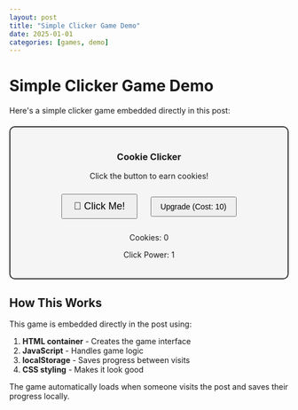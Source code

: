 ```yaml
---
layout: post
title: "Simple Clicker Game Demo"
date: 2025-01-01
categories: [games, demo]
---
```


# Simple Clicker Game Demo

Here's a simple clicker game embedded directly in this post:

<div id="game-container" style="text-align: center; padding: 20px; border: 2px solid #333; border-radius: 10px; margin: 20px 0; background: #f5f5f5;">
  <h3>Cookie Clicker</h3>
  <p>Click the button to earn cookies!</p>
  <button id="clickButton" style="font-size: 18px; padding: 10px 20px; margin: 10px; cursor: pointer;">🍪 Click Me!</button>
  <button id="upgradeButton" style="font-size: 14px; padding: 8px 16px; margin: 10px; cursor: pointer;">Upgrade (Cost: 10)</button>
  <div id="stats" style="margin-top: 15px;">
    <p>Cookies: <span id="cookieCount">0</span></p>
    <p>Click Power: <span id="clickPower">1</span></p>
  </div>
</div>

<script>
// Game variables
let cookies = 0;
let clickPower = 1;

// Get DOM elements
const clickButton = document.getElementById('clickButton');
const upgradeButton = document.getElementById('upgradeButton');
const cookieCount = document.getElementById('cookieCount');
const clickPowerDisplay = document.getElementById('clickPower');

// Load saved game state
if (localStorage.getItem('clickerGame')) {
    const savedState = JSON.parse(localStorage.getItem('clickerGame'));
    cookies = savedState.cookies || 0;
    clickPower = savedState.clickPower || 1;
    updateDisplay();
}

// Click function
function clickCookie() {
    cookies += clickPower;
    updateDisplay();
    saveGame();
}

// Upgrade function
function upgradeClickPower() {
    if (cookies >= 10) {
        cookies -= 10;
        clickPower += 1;
        updateDisplay();
        saveGame();
    }
}

// Update display
function updateDisplay() {
    cookieCount.textContent = cookies;
    clickPowerDisplay.textContent = clickPower;
    upgradeButton.textContent = `Upgrade (Cost: 10)`;
    upgradeButton.disabled = cookies < 10;
}

// Save game state
function saveGame() {
    localStorage.setItem('clickerGame', JSON.stringify({
        cookies: cookies,
        clickPower: clickPower
    }));
}

// Event listeners
clickButton.addEventListener('click', clickCookie);
upgradeButton.addEventListener('click', upgradeClickPower);

// Initialize display
updateDisplay();
</script>

## How This Works

This game is embedded directly in the post using:

1. **HTML container** - Creates the game interface
2. **JavaScript** - Handles game logic
3. **localStorage** - Saves progress between visits
4. **CSS styling** - Makes it look good

The game automatically loads when someone visits the post and saves their progress locally.
